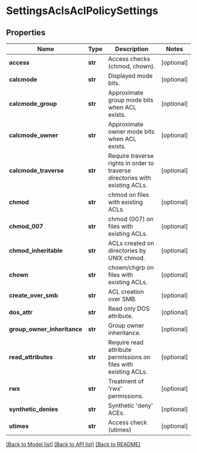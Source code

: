 # SettingsAclsAclPolicySettings

## Properties
Name | Type | Description | Notes
------------ | ------------- | ------------- | -------------
**access** | **str** | Access checks (chmod, chown). | [optional] 
**calcmode** | **str** | Displayed mode bits. | [optional] 
**calcmode_group** | **str** | Approximate group mode bits when ACL exists. | [optional] 
**calcmode_owner** | **str** | Approximate owner mode bits when ACL exists. | [optional] 
**calcmode_traverse** | **str** | Require traverse rights in order to traverse directories with existing ACLs. | [optional] 
**chmod** | **str** | chmod on files with existing ACLs. | [optional] 
**chmod_007** | **str** | chmod (007) on files with existing ACLs. | [optional] 
**chmod_inheritable** | **str** | ACLs created on directories by UNIX chmod. | [optional] 
**chown** | **str** | chown/chgrp on files with existing ACLs. | [optional] 
**create_over_smb** | **str** | ACL creation over SMB. | [optional] 
**dos_attr** | **str** |  Read only DOS attribute. | [optional] 
**group_owner_inheritance** | **str** | Group owner inheritance. | [optional] 
**read_attributes** | **str** | Require read attribute permissions on files with existing ACLs. | [optional] 
**rwx** | **str** | Treatment of &#39;rwx&#39; permissions. | [optional] 
**synthetic_denies** | **str** | Synthetic &#39;deny&#39; ACEs. | [optional] 
**utimes** | **str** | Access check (utimes) | [optional] 

[[Back to Model list]](../README.md#documentation-for-models) [[Back to API list]](../README.md#documentation-for-api-endpoints) [[Back to README]](../README.md)


